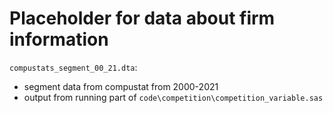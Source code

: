 # Placeholder for data about firm information

`compustats_segment_00_21.dta`:

- segment data from compustat from 2000-2021
- output from running part of `code\competition\competition_variable.sas`
